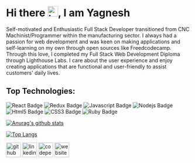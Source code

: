 # Hi there <img src="https://user-images.githubusercontent.com/1303154/88677602-1635ba80-d120-11ea-84d8-d263ba5fc3c0.gif" width="28px" alt="hi">,  I am Yagnesh
Self-motivated and Enthusiastic Full Stack Developer transitioned from CNC Machinist/Programmer within the manufacturing sector. I always had a passion for web development and was keen on making applications and self-learning on my own through open sources like Freedcodecamp. Through this love, I completed my Full Stack Web Development Diploma through Lighthouse Labs. I care about the user experience and enjoy creating applications that are functional and user-friendly to assist customers' daily lives.

## Top Technologies:
![React Badge](https://img.shields.io/badge/-React-61DBFB?style=for-the-badge&labelColor=black&logo=react&logoColor=61DBFB) ![Redux Badge](https://img.shields.io/badge/-Redux-764ABC?style=for-the-badge&labelColor=black&logo=redux&logoColor=764ABC) ![Javascript Badge](https://img.shields.io/badge/-Javascript-F0DB4F?style=for-the-badge&labelColor=black&logo=javascript&logoColor=F0DB4F) ![Nodejs Badge](https://img.shields.io/badge/-Nodejs-3C873A?style=for-the-badge&labelColor=black&logo=node.js&logoColor=3C873A) ![Html5 Badge](https://img.shields.io/badge/-Html5-DD4B25?style=for-the-badge&labelColor=black&logo=html5&logoColor=DD4B25) ![CSS3 Badge](https://img.shields.io/badge/-Css3-28AD8?style=for-the-badge&labelColor=black&logo=css3&logoColor=28A4D8) ![Ruby Badge](https://img.shields.io/badge/-Ruby-CC342D?style=for-the-badge&labelColor=black&logo=ruby&logoColor=CC342D)


[![Anurag's github stats](https://github-readme-stats.vercel.app/api?username=YagneshP&theme=tokyonight&show_icons=true)](https://github.com/anuraghazra/github-readme-stats)

[![Top Langs](https://github-readme-stats.vercel.app/api/top-langs/?username=YagneshP&theme=tokyonight&show_icons=true)](https://github.com/anuraghazra/github-readme-stats)

[<img src='https://cdn.jsdelivr.net/npm/simple-icons@3.0.1/icons/github.svg' alt='github' height='40'>](https://github.com/https://github.com/YagneshP)  [<img src='https://cdn.jsdelivr.net/npm/simple-icons@3.0.1/icons/linkedin.svg' alt='linkedin' height='40'>](https://www.linkedin.com/in/https://www.linkedin.com/in/yagneshparekhdev//)  [<img src='https://cdn.jsdelivr.net/npm/simple-icons@3.0.1/icons/codepen.svg' alt='codepen' height='40'>](https://codepen.io/https://codepen.io/Yag)  [<img src='https://cdn.jsdelivr.net/npm/simple-icons@3.0.1/icons/icloud.svg' alt='website' height='40'>](https://www.yagneshparekh.com/)  



